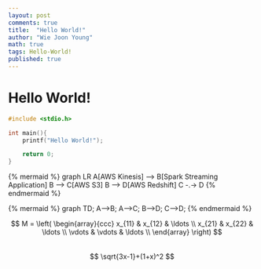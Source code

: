 ```yaml
---
layout: post
comments: true
title:  "Hello World!"
author: "Wie Joon Young"
math: true
tags: Hello-World!
published: true
---
```


Hello World!
=========

```c++
#include <stdio.h>

int main(){
    printf("Hello World!");

	return 0;
}
```
{% mermaid %}
graph LR
A[AWS Kinesis] --> B[Spark Streaming Application]
B --> C[AWS S3]
B --> D[AWS Redshift]
C -.-> D
{% endmermaid %}

{% mermaid %}
graph TD;
    A-->B;
    A-->C;
    B-->D;
    C-->D;
{% endmermaid %}

$$
M = \left( \begin{array}{ccc}
x_{11} & x_{12} & \ldots \\
x_{21} & x_{22} & \ldots \\
\vdots & \vdots & \ldots \\
\end{array} \right)
$$
<br/>
$$
\sqrt{3x-1}+(1+x)^2
$$
